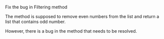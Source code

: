 Fix the bug in Filtering method

The method is supposed to remove even numbers from the list and return a list that contains odd number.

However, there is a bug in the method that needs to be resolved.
